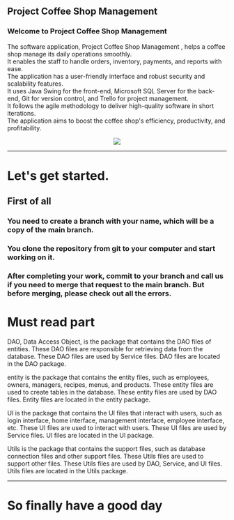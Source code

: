 ## Project Coffee Shop Management 
 ### Welcome to Project  Coffee Shop Management 
The software application, Project  Coffee Shop Management , helps a coffee shop manage its daily operations smoothly. <br>
It enables the staff to handle orders, inventory, payments, and reports with ease. <br>
The application has a user-friendly interface and robust security and scalability features. <br>
It uses Java Swing for the front-end, Microsoft SQL Server for the back-end, Git for version control, and Trello for project management. <br>
It follows the agile methodology to deliver high-quality software in short iterations. <br>
The application aims to boost the coffee shop's efficiency, productivity, and profitability. <br>

  
<div id="header" align="center">
  <img src="https://media.giphy.com/media/RbDKaczqWovIugyJmW/giphy.gif"/>
</div>

---

# Let's get started.

## First of all
### You need to create a branch with your name, which will be a copy of the main branch.
### You clone the repository from git to your computer and start working on it.
### After completing your work, commit to your branch and call us if you need to merge that request to the main branch. But before merging, please check out all the errors.

# Must read part

DAO, Data Access Object, is the package that contains the DAO files of entities.
These DAO files are responsible for retrieving data from the database.
These DAO files are used by Service files.
DAO files are located in the DAO package.

entity is the package that contains the entity files, such as employees, owners, managers, recipes, menus, and products.
These entity files are used to create tables in the database.
These entity files are used by DAO files.
Entity files are located in the entity package.

UI is the package that contains the UI files that interact with users, such as login interface, home interface, management interface, employee interface, etc.
These UI files are used to interact with users.
These UI files are used by Service files.
UI files are located in the UI package.

Utils is the package that contains the support files, such as database connection files and other support files.
These Utils files are used to support other files.
These Utils files are used by DAO, Service, and UI files.
Utils files are located in the Utils package.

---

# So finally have a good day
